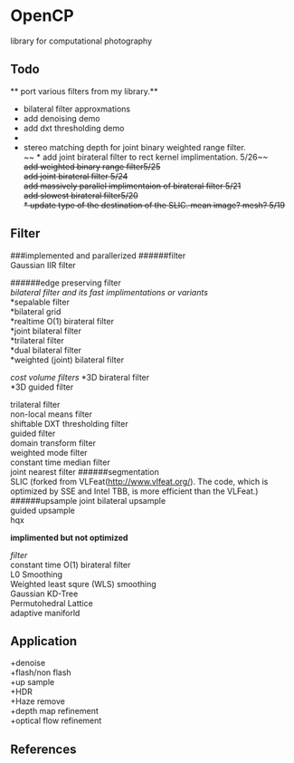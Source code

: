 OpenCP
======
library for computational photography

Todo
----
** port various filters from my library.**  
* bilateral filter approxmations   
* add denoising demo  
* add dxt thresholding demo  
* 
* stereo matching depth for joint binary weighted range filter.    
~~ * add joint birateral filter to rect kernel implimentation. 5/26~~  
~~add weighted binary range filter5/25~~    
~~add joint birateral filter 5/24~~    
~~add massively parallel implimentaion of birateral filter 5/21~~    
~~add slowest birateral filter5/20~~  
~~* update type of the destination of the SLIC. mean image? mesh? 5/19~~


Filter
------
###implemented and parallerized
######filter   
  Gaussian IIR filter  

######edge preserving filter  
  *bilateral filter and its fast implimentations or variants*  
      *sepalable filter  
      *bilateral grid  
      *realtime O(1) birateral filter  
      *joint bilateral filter  
      *trilateral filter  
      *dual bilateral filter  
      *weighted (joint) bilateral filter  
    
  *cost volume filters*
   *3D birateral filter  
   *3D guided filter    
  
  trilateral filter  
  non-local means filter  
  shiftable DXT thresholding filter  
  guided filter  
  domain transform filter  
  weighted mode filter  
  constant time median filter  
  joint nearest filter
######segmentation  
  SLIC  (forked from VLFeat(http://www.vlfeat.org/). The code, which is optimized by SSE and Intel TBB, is more efficient than the VLFeat.)
######upsample
  joint bilateral upsample  
  guided upsample  
  hqx  
  
**implimented but not optimized**  

*filter*  
  constant time O(1) birateral filter  
  L0 Smoothing  
  Weighted least squre (WLS) smoothing  
  Gaussian KD-Tree  
  Permutohedral Lattice  
  adaptive maniforld    

**Application**
-----------
  +denoise  
  +flash/non flash  
  +up sample  
  +HDR  
  +Haze remove  
  +depth map refinement  
  +optical flow refinement    

References
----------

